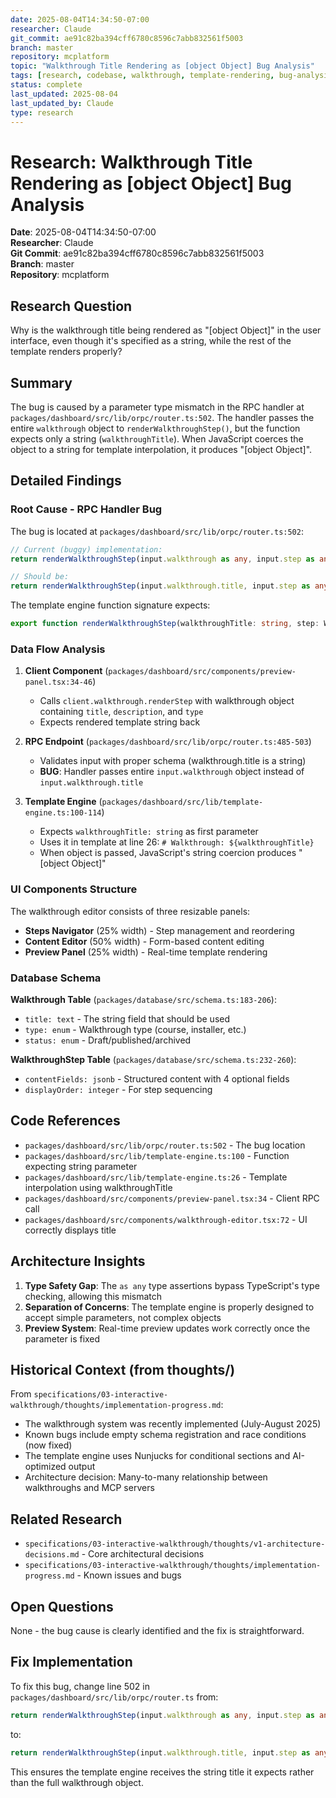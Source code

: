 ```yaml
---
date: 2025-08-04T14:34:50-07:00
researcher: Claude
git_commit: ae91c82ba394cff6780c8596c7abb832561f5003
branch: master
repository: mcplatform
topic: "Walkthrough Title Rendering as [object Object] Bug Analysis"
tags: [research, codebase, walkthrough, template-rendering, bug-analysis]
status: complete
last_updated: 2025-08-04
last_updated_by: Claude
type: research
---
```


# Research: Walkthrough Title Rendering as [object Object] Bug Analysis

**Date**: 2025-08-04T14:34:50-07:00  
**Researcher**: Claude  
**Git Commit**: ae91c82ba394cff6780c8596c7abb832561f5003  
**Branch**: master  
**Repository**: mcplatform

## Research Question
Why is the walkthrough title being rendered as "[object Object]" in the user interface, even though it's specified as a string, while the rest of the template renders properly?

## Summary
The bug is caused by a parameter type mismatch in the RPC handler at `packages/dashboard/src/lib/orpc/router.ts:502`. The handler passes the entire `walkthrough` object to `renderWalkthroughStep()`, but the function expects only a string (`walkthroughTitle`). When JavaScript coerces the object to a string for template interpolation, it produces "[object Object]".

## Detailed Findings

### Root Cause - RPC Handler Bug

The bug is located at `packages/dashboard/src/lib/orpc/router.ts:502`:

```typescript
// Current (buggy) implementation:
return renderWalkthroughStep(input.walkthrough as any, input.step as any)

// Should be:
return renderWalkthroughStep(input.walkthrough.title, input.step as any)
```

The template engine function signature expects:
```typescript
export function renderWalkthroughStep(walkthroughTitle: string, step: WalkthroughStep): string
```

### Data Flow Analysis

1. **Client Component** (`packages/dashboard/src/components/preview-panel.tsx:34-46`)
   - Calls `client.walkthrough.renderStep` with walkthrough object containing `title`, `description`, and `type`
   - Expects rendered template string back

2. **RPC Endpoint** (`packages/dashboard/src/lib/orpc/router.ts:485-503`)
   - Validates input with proper schema (walkthrough.title is a string)
   - **BUG**: Handler passes entire `input.walkthrough` object instead of `input.walkthrough.title`

3. **Template Engine** (`packages/dashboard/src/lib/template-engine.ts:100-114`)
   - Expects `walkthroughTitle: string` as first parameter
   - Uses it in template at line 26: `# Walkthrough: ${walkthroughTitle}`
   - When object is passed, JavaScript's string coercion produces "[object Object]"

### UI Components Structure

The walkthrough editor consists of three resizable panels:
- **Steps Navigator** (25% width) - Step management and reordering
- **Content Editor** (50% width) - Form-based content editing
- **Preview Panel** (25% width) - Real-time template rendering

### Database Schema

**Walkthrough Table** (`packages/database/src/schema.ts:183-206`):
- `title: text` - The string field that should be used
- `type: enum` - Walkthrough type (course, installer, etc.)
- `status: enum` - Draft/published/archived

**WalkthroughStep Table** (`packages/database/src/schema.ts:232-260`):
- `contentFields: jsonb` - Structured content with 4 optional fields
- `displayOrder: integer` - For step sequencing

## Code References
- `packages/dashboard/src/lib/orpc/router.ts:502` - The bug location
- `packages/dashboard/src/lib/template-engine.ts:100` - Function expecting string parameter
- `packages/dashboard/src/lib/template-engine.ts:26` - Template interpolation using walkthroughTitle
- `packages/dashboard/src/components/preview-panel.tsx:34` - Client RPC call
- `packages/dashboard/src/components/walkthrough-editor.tsx:72` - UI correctly displays title

## Architecture Insights

1. **Type Safety Gap**: The `as any` type assertions bypass TypeScript's type checking, allowing this mismatch
2. **Separation of Concerns**: The template engine is properly designed to accept simple parameters, not complex objects
3. **Preview System**: Real-time preview updates work correctly once the parameter is fixed

## Historical Context (from thoughts/)

From `specifications/03-interactive-walkthrough/thoughts/implementation-progress.md`:
- The walkthrough system was recently implemented (July-August 2025)
- Known bugs include empty schema registration and race conditions (now fixed)
- The template engine uses Nunjucks for conditional sections and AI-optimized output
- Architecture decision: Many-to-many relationship between walkthroughs and MCP servers

## Related Research
- `specifications/03-interactive-walkthrough/thoughts/v1-architecture-decisions.md` - Core architectural decisions
- `specifications/03-interactive-walkthrough/thoughts/implementation-progress.md` - Known issues and bugs

## Open Questions
None - the bug cause is clearly identified and the fix is straightforward.

## Fix Implementation
To fix this bug, change line 502 in `packages/dashboard/src/lib/orpc/router.ts` from:
```typescript
return renderWalkthroughStep(input.walkthrough as any, input.step as any)
```
to:
```typescript
return renderWalkthroughStep(input.walkthrough.title, input.step as any)
```

This ensures the template engine receives the string title it expects rather than the full walkthrough object.